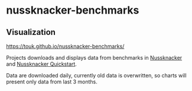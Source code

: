 # nussknacker-benchmarks

## Visualization
https://touk.github.io/nussknacker-benchmarks/

Projects downloads and displays data from benchmarks in [Nussknacker](https://github.com/TouK/nussknacker/blob/staging/.github/workflows/benchmark.yml)
and [Nussknacker Quickstart](https://github.com/TouK/nussknacker-quickstart/blob/main/.github/workflows/benchmark-workflow.yml).

Data are downloaded daily, currently old data is overwritten, so charts will present only data from last 3 months.
